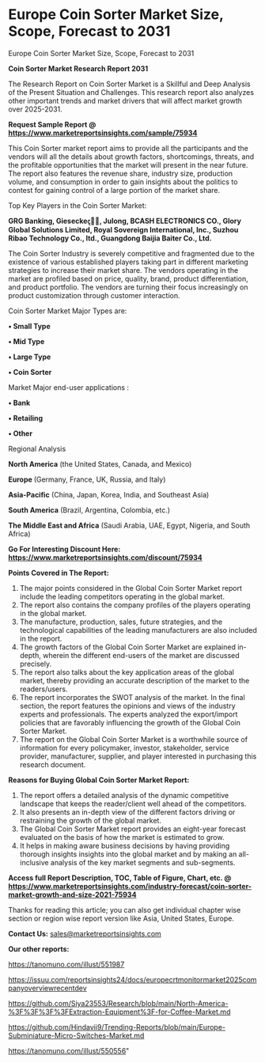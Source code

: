 # Europe Coin Sorter Market Size, Scope, Forecast to 2031
 Europe Coin Sorter Market Size, Scope, Forecast to 2031

<strong>Coin Sorter Market Research Report 2031</strong>

The Research Report on Coin Sorter Market is a Skillful and Deep Analysis of the Present Situation and Challenges. This research report also analyzes other important trends and market drivers that will affect market growth over 2025-2031.

<strong>Request Sample Report @ <a href=https://www.marketreportsinsights.com/sample/75934>https://www.marketreportsinsights.com/sample/75934</a></strong>

This Coin Sorter market report aims to provide all the participants and the vendors will all the details about growth factors, shortcomings, threats, and the profitable opportunities that the market will present in the near future. The report also features the revenue share, industry size, production volume, and consumption in order to gain insights about the politics to contest for gaining control of a large portion of the market share.

Top Key Players in the Coin Sorter Market:

<strong>GRG Banking, Giesecke෫, Julong, BCASH ELECTRONICS CO., Glory Global Solutions Limited, Royal Sovereign International, Inc., Suzhou Ribao Technology Co., ltd., Guangdong Baijia Baiter Co., Ltd.</strong>

The Coin Sorter Industry is severely competitive and fragmented due to the existence of various established players taking part in different marketing strategies to increase their market share. The vendors operating in the market are profiled based on price, quality, brand, product differentiation, and product portfolio. The vendors are turning their focus increasingly on product customization through customer interaction.

Coin Sorter Market Major Types are:

<strong>• Small Type

• Mid Type

• Large Type

• Coin Sorter</strong>

Market Major end-user applications :

<strong>• Bank

• Retailing

• Other</strong>

Regional Analysis

</u><strong><b>North America</b></strong> (the United States, Canada, and Mexico)

<strong><b>Europe </b></strong>(Germany, France, UK, Russia, and Italy)

<strong><b>Asia-Pacific</b></strong> (China, Japan, Korea, India, and Southeast Asia)

<strong><b>South America</b></strong> (Brazil, Argentina, Colombia, etc.)

<strong><b>The Middle East and Africa</b></strong> (Saudi Arabia, UAE, Egypt, Nigeria, and South Africa)

<strong>Go For Interesting Discount Here: <a href=https://www.marketreportsinsights.com/discount/75934>https://www.marketreportsinsights.com/discount/75934</a></strong>

<strong>Points Covered in The Report:</strong>
<ol>
  <li>The major points considered in the Global Coin Sorter Market report include the leading competitors operating in the global market.</li>
  <li>The report also contains the company profiles of the players operating in the global market.</li>
  <li>The manufacture, production, sales, future strategies, and the technological capabilities of the leading manufacturers are also included in the report.</li>
  <li>The growth factors of the Global Coin Sorter Market are explained in-depth, wherein the different end-users of the market are discussed precisely.</li>
  <li>The report also talks about the key application areas of the global market, thereby providing an accurate description of the market to the readers/users.</li>
  <li>The report incorporates the SWOT analysis of the market. In the final section, the report features the opinions and views of the industry experts and professionals. The experts analyzed the export/import policies that are favorably influencing the growth of the Global Coin Sorter Market.</li>
  <li>The report on the Global Coin Sorter Market is a worthwhile source of information for every policymaker, investor, stakeholder, service provider, manufacturer, supplier, and player interested in purchasing this research document.</li>
</ol>
<strong>Reasons for Buying Global Coin Sorter Market Report:</strong>

<ol>
  <li>The report offers a detailed analysis of the dynamic competitive landscape that keeps the reader/client well ahead of the competitors.</li>
  <li>It also presents an in-depth view of the different factors driving or restraining the growth of the global market.</li>
  <li>The Global Coin Sorter Market report provides an eight-year forecast evaluated on the basis of how the market is estimated to grow.</li>
  <li>It helps in making aware business decisions by having providing thorough insights insights into the global market and by making an all-inclusive analysis of the key market segments and sub-segments.</li>
</ol>
<strong>Access full Report Description, TOC, Table of Figure, Chart, etc. @ <a href=https://www.marketreportsinsights.com/industry-forecast/coin-sorter-market-growth-and-size-2021-75934>https://www.marketreportsinsights.com/industry-forecast/coin-sorter-market-growth-and-size-2021-75934</a></strong>


Thanks for reading this article; you can also get individual chapter wise section or region wise report version like Asia, United States, Europe.

<strong>Contact Us:</strong>
sales@marketreportsinsights.com

<strong>Our other reports:</strong>

<a href=https://tanomuno.com/illust/551987>https://tanomuno.com/illust/551987</a>

<a href=https://issuu.com/reportsinsights24/docs/europecrtmonitormarket2025companyoverviewrecentdev>https://issuu.com/reportsinsights24/docs/europecrtmonitormarket2025companyoverviewrecentdev</a>

<a href=https://github.com/Siya23553/Research/blob/main/North-America-%3F%3F%3F%3FExtraction-Equipment%3F-for-Coffee-Market.md>https://github.com/Siya23553/Research/blob/main/North-America-%3F%3F%3F%3FExtraction-Equipment%3F-for-Coffee-Market.md</a>

<a href=https://github.com/Hindavii9/Trending-Reports/blob/main/Europe-Subminiature-Micro-Switches-Market.md>https://github.com/Hindavii9/Trending-Reports/blob/main/Europe-Subminiature-Micro-Switches-Market.md</a>

<a href=https://tanomuno.com/illust/550556>https://tanomuno.com/illust/550556</a>"
